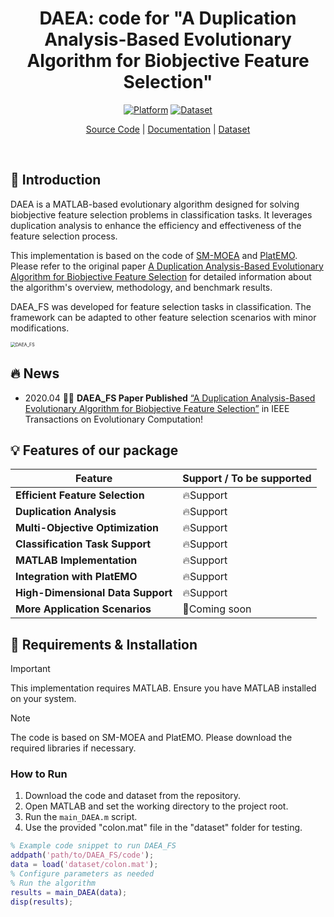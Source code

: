 <div align="center">
<h1 align="center">
</h1>
<h1 align="center">
DAEA: code for "A Duplication Analysis-Based Evolutionary Algorithm for Biobjective Feature Selection"
</h1>

[![Platform](https://img.shields.io/badge/Platform-MATLAB-orange)](https://www.mathworks.com/products/matlab.html)
[![Dataset](https://img.shields.io/badge/Dataset-Included-green)]((https://github.com/zongtingwei/Feature-Selection-FS-datasets))

[Source Code](https://github.com/zongtingwei/DAEA)
| [Documentation](https://ieeexplore.ieee.org/abstract/document/9165863)
| [Dataset]((https://github.com/zongtingwei/Feature-Selection-FS-datasets))

</div>
<br>

## 📖 Introduction

DAEA is a MATLAB-based evolutionary algorithm designed for solving biobjective feature selection problems in classification tasks. It leverages duplication analysis to enhance the efficiency and effectiveness of the feature selection process.

This implementation is based on the code of [SM-MOEA](https://github.com/BIMK/SM-MOEA) and [PlatEMO](https://github.com/BIMK/PlatEMO). Please refer to the original paper [A Duplication Analysis-Based Evolutionary Algorithm for Biobjective Feature Selection](https://ieeexplore.ieee.org/abstract/document/9165863) for detailed information about the algorithm's overview, methodology, and benchmark results.

DAEA_FS was developed for feature selection tasks in classification. The framework can be adapted to other feature selection scenarios with minor modifications.

<img src="./assets/figs/overview.png" alt="DAEA_FS" style="zoom:50%;">

## 🔥 News

+ 2020.04 🎉🎉 **DAEA_FS Paper Published** [“A Duplication Analysis-Based Evolutionary Algorithm for Biobjective Feature Selection”](https://ieeexplore.ieee.org/abstract/document/9165863) in IEEE Transactions on Evolutionary Computation!

## 💡 Features of our package

| Feature | Support / To be supported |
|---------|---------------------------|
| **Efficient Feature Selection** | 🔥Support |
| **Duplication Analysis** | 🔥Support |
| **Multi-Objective Optimization** | 🔥Support |
| **Classification Task Support** | 🔥Support |
| **MATLAB Implementation** | 🔥Support |
| **Integration with PlatEMO** | 🔥Support |
| **High-Dimensional Data Support** | 🔥Support |
| **More Application Scenarios** | 🚀Coming soon |

## 🎁 Requirements & Installation

> [!Important]
> This implementation requires MATLAB. Ensure you have MATLAB installed on your system.

> [!Note]
> The code is based on SM-MOEA and PlatEMO. Please download the required libraries if necessary.

### How to Run

1. Download the code and dataset from the repository.
2. Open MATLAB and set the working directory to the project root.
3. Run the `main_DAEA.m` script.
4. Use the provided "colon.mat" file in the "dataset" folder for testing.

```matlab
% Example code snippet to run DAEA_FS
addpath('path/to/DAEA_FS/code');
data = load('dataset/colon.mat');
% Configure parameters as needed
% Run the algorithm
results = main_DAEA(data);
disp(results);
